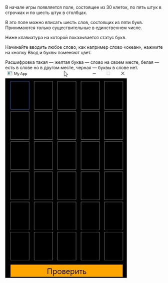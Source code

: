 В начале игры появляется поле, состоящее из 30 клеток, по пять штук в строчках и по шесть штук в столбцах.

В это поле можно вписать шесть слов, состоящих из пяти букв. Принимаются только существительные в единственнем числе.

Ниже клавиатура на которой показывается статус букв.

Начинайте вводить любое слово, как например слово «океан», нажмите на кнопку Ввод и буквы поменяют цвет.

Расшифровка такая — желтая буква — слово на своем месте, белая — есть в слове но в другом месте, черная — буквы в слове нет.
![alt tag](interfeis.jpeg)
